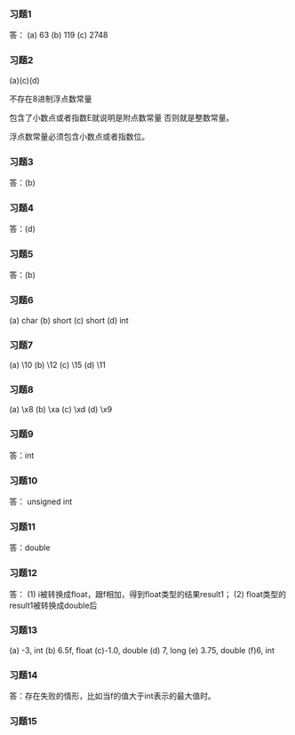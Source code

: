 ### 习题1
答：
(a) 63
(b) 119
(c) 2748

### 习题2
(a)(c)(d)

不存在8进制浮点数常量

包含了小数点或者指数E就说明是附点数常量
否则就是整数常量。

浮点数常量必须包含小数点或者指数位。

### 习题3
答：(b)

### 习题4
答：(d)

### 习题5
答：(b)

### 习题6
(a) char
(b) short
(c) short
(d) int

### 习题7
(a) \10
(b) \12
(c) \15
(d) \11

### 习题8
(a) \x8
(b) \xa
(c) \xd
(d) \x9

### 习题9
答：int

### 习题10 
答： unsigned int

### 习题11
答：double

### 习题12
答：
(1) i被转换成float，跟f相加，得到float类型的结果result1；
(2) float类型的result1被转换成double后

### 习题13
(a) -3, int
(b) 6.5f, float
(c)-1.0, double
(d) 7, long
(e) 3.75, double
(f)6, int

### 习题14
答：存在失败的情形，比如当f的值大于int表示的最大值时。

### 习题15



